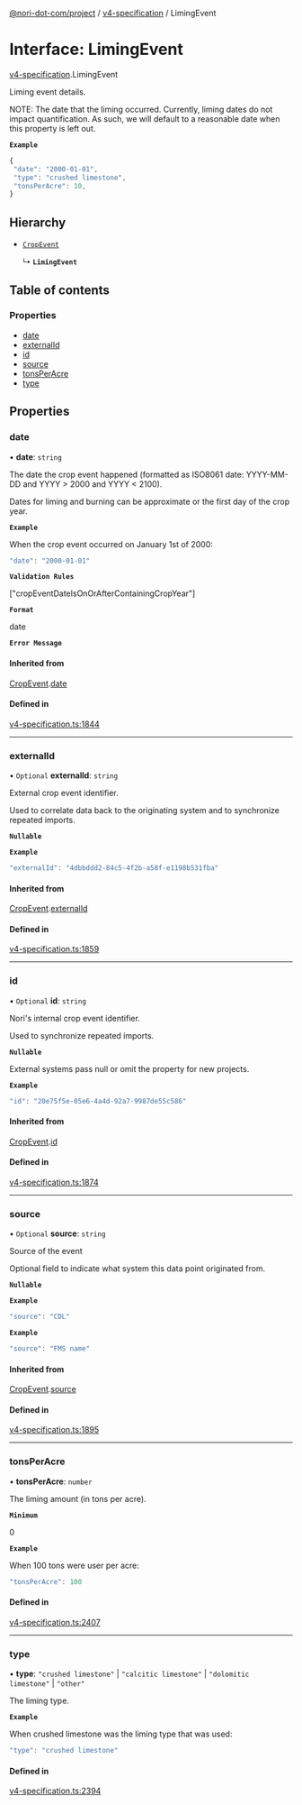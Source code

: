 [@nori-dot-com/project](../README.md) / [v4-specification](../modules/v4_specification.md) / LimingEvent

# Interface: LimingEvent

[v4-specification](../modules/v4_specification.md).LimingEvent

Liming event details.

NOTE: The date that the liming occurred. Currently, liming dates do not impact quantification.
As such, we will default to a reasonable date when this property is left out.

**`Example`**

```js
{
 "date": "2000-01-01",
 "type": "crushed limestone",
 "tonsPerAcre": 10,
}
```

## Hierarchy

- [`CropEvent`](v4_specification.CropEvent.md)

  ↳ **`LimingEvent`**

## Table of contents

### Properties

- [date](v4_specification.LimingEvent.md#date)
- [externalId](v4_specification.LimingEvent.md#externalid)
- [id](v4_specification.LimingEvent.md#id)
- [source](v4_specification.LimingEvent.md#source)
- [tonsPerAcre](v4_specification.LimingEvent.md#tonsperacre)
- [type](v4_specification.LimingEvent.md#type)

## Properties

### date

• **date**: `string`

The date the crop event happened (formatted as ISO8061 date: YYYY-MM-DD and YYYY > 2000 and YYYY < 2100).

Dates for liming and burning can be approximate or the first day of the crop year.

**`Example`**

<caption>When the crop event occurred on January 1st of 2000:</caption>

```js
"date": "2000-01-01"
```

**`Validation Rules`**

["cropEventDateIsOnOrAfterContainingCropYear"]

**`Format`**

date

**`Error Message`**

#### Inherited from

[CropEvent](v4_specification.CropEvent.md).[date](v4_specification.CropEvent.md#date)

#### Defined in

[v4-specification.ts:1844](https://github.com/nori-dot-eco/nori-dot-com/blob/ba4a1c9/packages/project/src/v4-specification.ts#L1844)

___

### externalId

• `Optional` **externalId**: `string`

External crop event identifier.

Used to correlate data back to the originating system and to synchronize repeated imports.

**`Nullable`**

**`Example`**

```js
"externalId": "4dbbddd2-84c5-4f2b-a58f-e1198b531fba"
```

#### Inherited from

[CropEvent](v4_specification.CropEvent.md).[externalId](v4_specification.CropEvent.md#externalid)

#### Defined in

[v4-specification.ts:1859](https://github.com/nori-dot-eco/nori-dot-com/blob/ba4a1c9/packages/project/src/v4-specification.ts#L1859)

___

### id

• `Optional` **id**: `string`

Nori's internal crop event identifier.

Used to synchronize repeated imports.

**`Nullable`**

External systems pass null or omit the property for new projects.

**`Example`**

```js
"id": "20e75f5e-05e6-4a4d-92a7-9987de55c586"
```

#### Inherited from

[CropEvent](v4_specification.CropEvent.md).[id](v4_specification.CropEvent.md#id)

#### Defined in

[v4-specification.ts:1874](https://github.com/nori-dot-eco/nori-dot-com/blob/ba4a1c9/packages/project/src/v4-specification.ts#L1874)

___

### source

• `Optional` **source**: `string`

Source of the event

Optional field to indicate what system this data point originated from.

**`Nullable`**

**`Example`**

```js
"source": "CDL"
```

**`Example`**

```js
"source": "FMS name"
```

#### Inherited from

[CropEvent](v4_specification.CropEvent.md).[source](v4_specification.CropEvent.md#source)

#### Defined in

[v4-specification.ts:1895](https://github.com/nori-dot-eco/nori-dot-com/blob/ba4a1c9/packages/project/src/v4-specification.ts#L1895)

___

### tonsPerAcre

• **tonsPerAcre**: `number`

The liming amount (in tons per acre).

**`Minimum`**

0

**`Example`**

<caption>When 100 tons were user per acre:</caption>

```js
"tonsPerAcre": 100
```

#### Defined in

[v4-specification.ts:2407](https://github.com/nori-dot-eco/nori-dot-com/blob/ba4a1c9/packages/project/src/v4-specification.ts#L2407)

___

### type

• **type**: ``"crushed limestone"`` \| ``"calcitic limestone"`` \| ``"dolomitic limestone"`` \| ``"other"``

The liming type.

**`Example`**

<caption>When crushed limestone was the liming type that was used:</caption>

```js
"type": "crushed limestone"
```

#### Defined in

[v4-specification.ts:2394](https://github.com/nori-dot-eco/nori-dot-com/blob/ba4a1c9/packages/project/src/v4-specification.ts#L2394)
